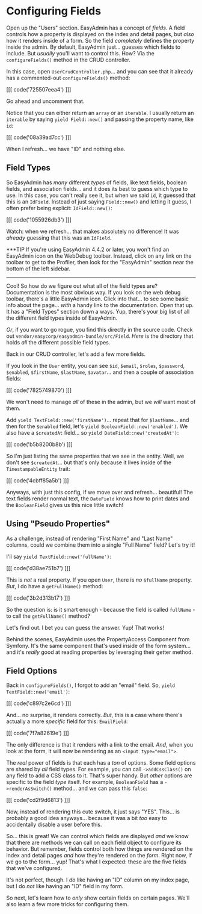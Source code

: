 # Configuring Fields

Open up the "Users" section. EasyAdmin has a concept of _fields_. A field
controls how a property is displayed on the index and detail pages, but *also* how
it renders inside of a form. So the field *completely* defines the property inside
the admin. By default, EasyAdmin just... guesses which fields to include.
But *usually* you'll want to control this. How? Via the `configureFields()` method
in the CRUD controller.

In this case, open `UserCrudController.php`... and you can see that it already has
a commented-out `configureFields()` method:

[[[ code('725507eea4') ]]]

Go ahead and uncomment that.

Notice that you can either return an `array` or an `iterable`. I usually
return an `iterable` by saying `yield Field::new()` and passing the property name,
like `id`:

[[[ code('08a39ad7cc') ]]]

When I refresh... we have "ID" and nothing else.

## Field Types

So EasyAdmin has *many* different *types* of fields, like text fields, boolean fields,
and association fields... and it does its best to guess which type to use. In this
case, you can't really see it, but when we said `id`, it guessed that this is
an `IdField`. Instead of just saying `Field::new()` and letting it guess, I often
prefer being explicit: `IdField::new()`:

[[[ code('1055926db3') ]]]

Watch: when we refresh... that makes absolutely no difference! It was *already*
guessing that this was an `IdField`.

***TIP
If you're using EasyAdmin 4.4.2 or later, you won't find an EasyAdmin icon on the WebDebug toolbar.
Instead, click on any link on the toolbar to get to the Profiler, then look for the "EasyAdmin"
section near the bottom of the left sidebar.
***

Cool! So how do we figure out what all of the field types are? Documentation is the
most obvious way. If you look on the web debug toolbar, there's a little EasyAdmin
icon. Click into that... to see some basic info about the page... *with*
a handy link to the documentation. Open that up. It has a "Field Types" section down
a ways. Yup, there's your big list of all the different field types inside of
EasyAdmin.

*Or*, if you want to go rogue, you find this directly in the source code. Check out
`vendor/easycorp/easyadmin-bundle/src/Field`. *Here* is the directory that holds
*all* the different possible field types.

Back in our CRUD controller, let's add a few more fields.

If you look in the `User` entity, you can see `$id`, `$email`, `$roles`,
`$password`, `$enabled`, `$firstName`, `$lastName`, `$avatar`... and then a couple of
association fields:

[[[ code('7825749870') ]]]

We won't need to manage *all* of these in the admin, but we *will* want most of them.

Add `yield TextField::new('firstName')`... repeat that for `$lastName`... and then
for the `$enabled` field, let's `yield BooleanField::new('enabled')`. We also have
a `$createdAt` field... so `yield DateField::new('createdAt')`:

[[[ code('b5b8200b8b') ]]]

So I'm just listing the same properties that we see in the entity. Well, we don't
see `$createdAt`... but that's only because it lives inside of the
`TimestampableEntity` trait:

[[[ code('4cbff85a5b') ]]]

Anyways, with just this config, if we move over and refresh... beautiful! The text
fields render normal text, the `DateField` knows how to print dates and the
`BooleanField` gives us this nice little switch!

## Using "Pseudo Properties"

As a challenge, instead of rendering "First Name" and "Last Name" columns, could
we combine them into a single "Full Name" field? Let's try it!

I'll say `yield TextField::new('fullName')`:

[[[ code('d38ae751b7') ]]]

This is *not* a real property. If you open `User`, there is *no* `$fullName`
property. *But*, I do have a `getFullName()` method:

[[[ code('3b2d313b17') ]]]

So the question is: is it smart enough - because the field is called
`fullName` - to call the `getFullName()` method?

Let's find out. I bet you can guess the answer. Yup! That works!

Behind the scenes, EasyAdmin uses the PropertyAccess Component from Symfony.
It's the same component that's used inside of the form system... and it's *really*
good at reading properties by leveraging their getter method.

## Field Options

Back in `configureFields()`, I forgot to add an "email" field. So,
`yield TextField::new('email')`:

[[[ code('c897c2e6cd') ]]]

And... no surprise, it renders correctly. *But*, this is a case where there's
actually a more *specific* field for this: `EmailField`:

[[[ code('7f7a82619e') ]]]

The only difference is that it renders with a link to the email. *And*, when
you look at the form, it will now be rendering as an `<input type="email">`.

The *real* power of fields is that each has a *ton* of options.
Some field options are shared by *all* field types. For example, you can call
`->addCssClass()` on any field to add a CSS class to it. That's super handy.
But *other* options are specific to the field *type* itself. For example,
`BooleanField` has a `->renderAsSwitch()` method... and we can pass this `false`:

[[[ code('cd2f9d6813') ]]]

Now, instead of rendering this cute switch, it just says "YES". This... is probably
a good idea anyways... because it was a bit *too* easy to accidentally disable a user
before this.

So... this is great! We can control which fields are displayed *and* we know that
there are methods we can call on each field object to configure its behavior. But
remember, fields control both how things are rendered on the index and detail pages
*and* how they're rendered on the *form*. Right now, if we go to the form... yup!
That's what I expected: these are the five fields that we've configured.

It's not perfect, though. I *do* like having an "ID" column on my index page, but
I do *not* like having an "ID" field in my form.

So next, let's learn how to *only* show certain fields on certain pages. We'll also
learn a few more tricks for configuring them.
